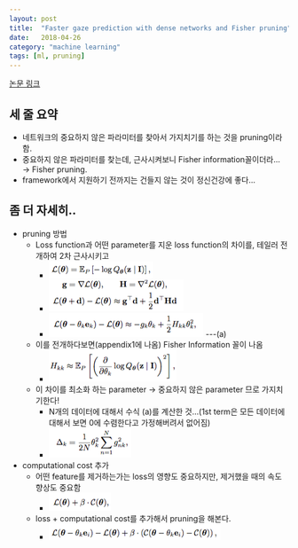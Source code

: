 ```yaml
---
layout: post
title:  "Faster gaze prediction with dense networks and Fisher pruning"
date:   2018-04-26
category: "machine learning"
tags: [ml, pruning]
---
```

[논문 링크](https://arxiv.org/abs/1801.05787)
## 세 줄 요약
* 네트워크의 중요하지 않은 파라미터를 찾아서 가지치기를 하는 것을 pruning이라 함.
* 중요하지 않은 파라미터를 찾는데, 근사시켜보니 Fisher information꼴이더라... → Fisher pruning.
* framework에서 지원하기 전까지는 건들지 않는 것이 정신건강에 좋다...

## 좀 더 자세히..
* pruning 방법
    * Loss function과 어떤 parameter를 지운 loss function의 차이를, 테일러 전개하여 2차 근사시키고
      * ![1](/resources/4257940176A3DA7257F954571C8DBB19.png)
      * ![2](/resources/9BCF065F4D91BFCE7E08F6C4DE452503.png)
      * ![3](/resources/65F4F29B436B5167AA94FCA5726581AE.png) ---(a)
    * 이를 전개하다보면(appendix1에 나옴) Fisher Information 꼴이 나옴
      * ![4](/resources/A492211E0CA7E5144B5C6BA736C09E78.png)
    * 이 차이를 최소화 하는 parameter → 중요하지 않은 parameter 므로 가지치기한다!
      * N개의 데이터에 대해서 수식 (a)를 계산한 것...(1st term은 모든 데이터에 대해서 보면 0에 수렴한다고 가정해버려서 없어짐)
      * ![5](/resources/44E8ACC46259B9FB3A6EB0FA88EBEFBD.png)
* computational cost 추가
    * 어떤 feature를 제거하는가는 loss의 영향도 중요하지만, 제거했을 때의 속도향상도 중요함
      * ![6](/resources/18A3D321200EE98B97A03FE28360F929.png)
    * loss + computational cost를 추가해서 pruning을 해본다.
      * ![7](/resources/836A4F4E61B66975D8903AD703DF7302.png)